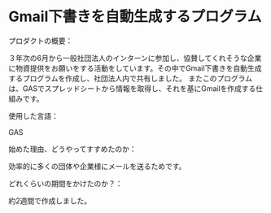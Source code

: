 # Gmail下書きを自動生成するプログラム
プロダクトの概要：

３年次の6月から一般社団法人のインターンに参加し、協賛してくれそうな企業に物資提供をお願いをする活動をしています。その中でGmail下書きを自動生成するプログラムを作成し、社団法人内で共有しました。
またこのプログラムは、GASでスプレッドシートから情報を取得し、それを基にGmailを作成する仕組みです。

使用した言語：

GAS

始めた理由、どうやってすすめたのか：

効率的に多くの団体や企業様にメールを送るためです。

どれくらいの期間をかけたのか？：

約2週間で作成しました。
